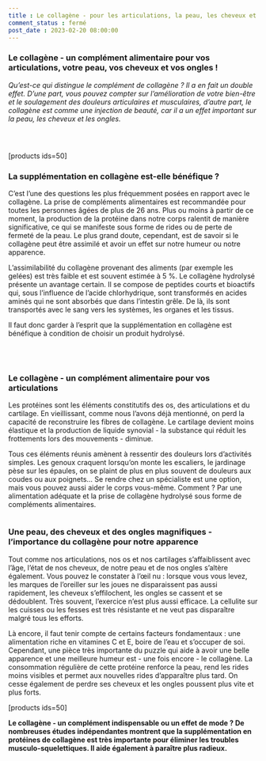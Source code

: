 ```yaml
---
title : Le collagène - pour les articulations, la peau, les cheveux et les ongles !
comment_status : fermé
post_date : 2023-02-20 08:00:00
---
```

<!-- wp:heading {"level":3} -->
<h3>Le collagène - un complément alimentaire pour vos articulations, votre peau, vos cheveux et vos ongles !</h3>
<!-- /wp:heading -->

<!-- wp:paragraph -->
<p><em>Qu’est-ce qui distingue le complément de collagène ? Il a en fait un double effet. D’une part, vous pouvez compter sur l’amélioration de votre bien-être et le soulagement des douleurs articulaires et musculaires, d’autre part, le collagène est comme une injection de beauté, car il a un effet important sur la peau, les cheveux et les ongles.</em></p>
<!-- /wp:paragraph -->

<!-- wp:spacer {"height":"30px"} -->
<div style="height:30px" aria-hidden="true" class="wp-block-spacer"></div>
<!-- /wp:spacer -->

<!-- wp:shortcode -->
[products ids=50]
<!-- /wp:shortcode -->

<!-- wp:heading {"level":3} -->
<h3>La supplémentation en collagène est-elle bénéfique ?</h3>
<!-- /wp:heading -->

<!-- wp:paragraph -->
<p>C’est l’une des questions les plus fréquemment posées en rapport avec le collagène. La prise de compléments alimentaires est recommandée pour toutes les personnes âgées de plus de 26 ans. Plus ou moins à partir de ce moment, la production de la protéine dans notre corps ralentit de manière significative, ce qui se manifeste sous forme de rides ou de perte de fermeté de la peau. Le plus grand doute, cependant, est de savoir si le collagène peut être assimilé et avoir un effet sur notre humeur ou notre apparence.</p>
<!-- /wp:paragraph -->

<!-- wp:paragraph -->
<p>L’assimilabilité du collagène provenant des aliments (par exemple les gelées) est très faible et est souvent estimée à 5 %. Le collagène hydrolysé présente un avantage certain. Il se compose de peptides courts et bioactifs qui, sous l’influence de l’acide chlorhydrique, sont transformés en acides aminés qui ne sont absorbés que dans l’intestin grêle. De là, ils sont transportés avec le sang vers les systèmes, les organes et les tissus.</p>
<!-- /wp:paragraph -->

<!-- wp:paragraph -->
<p>Il faut donc garder à l’esprit que la supplémentation en collagène est bénéfique à condition de choisir un produit hydrolysé.</p>
<!-- /wp:paragraph -->

<!-- wp:spacer {"height":"35px"} -->
<div style="height:35px" aria-hidden="true" class="wp-block-spacer"></div>
<!-- /wp:spacer -->

<!-- wp:heading {"level":3} -->
<h3>Le collagène - un complément alimentaire pour vos articulations</h3>
<!-- /wp:heading -->

<!-- wp:paragraph -->
<p>Les protéines sont les éléments constitutifs des os, des articulations et du cartilage. En vieillissant, comme nous l’avons déjà mentionné, on perd la capacité de reconstruire les fibres de collagène. Le cartilage devient moins élastique et la production de liquide synovial - la substance qui réduit les frottements lors des mouvements - diminue.</p>
<!-- /wp:paragraph -->

<!-- wp:paragraph -->
<p>Tous ces éléments réunis amènent à ressentir des douleurs lors d’activités simples. Les genoux craquent lorsqu’on monte les escaliers, le jardinage pèse sur les épaules, on se plaint de plus en plus souvent de douleurs aux coudes ou aux poignets... Se rendre chez un spécialiste est une option, mais vous pouvez aussi aider le corps vous-même. Comment ? Par une alimentation adéquate et la prise de collagène hydrolysé sous forme de compléments alimentaires.</p>
<!-- /wp:paragraph -->

<!-- wp:image {"align":"center","id":213,"sizeSlug":"full","linkDestination":"none"} -->
<figure class="wp-block-image aligncenter size-full"><img src="https://primabiotic.de/wp-content/uploads/2022/11/gelenke_480x480-1.webp" alt="" class="wp-image-213"/></figure>
<!-- /wp:image -->

<!-- wp:heading {"level":3} -->
<h3>Une peau, des cheveux et des ongles magnifiques - l’importance du collagène pour notre apparence</h3>
<!-- /wp:heading -->

<!-- wp:paragraph -->
<p>Tout comme nos articulations, nos os et nos cartilages s’affaiblissent avec l’âge, l’état de nos cheveux, de notre peau et de nos ongles s’altère également. Vous pouvez le constater à l’œil nu : lorsque vous vous levez, les marques de l’oreiller sur les joues ne disparaissent pas aussi rapidement, les cheveux s’effilochent, les ongles se cassent et se dédoublent. Très souvent, l’exercice n’est plus aussi efficace. La cellulite sur les cuisses ou les fesses est très résistante et ne veut pas disparaître malgré tous les efforts.</p>
<!-- /wp:paragraph -->

<!-- wp:paragraph -->
<p>Là encore, il faut tenir compte de certains facteurs fondamentaux : une alimentation riche en vitamines C et E, boire de l’eau et s’occuper de soi. Cependant, une pièce très importante du puzzle qui aide à avoir une belle apparence et une meilleure humeur est - une fois encore - le collagène. La consommation régulière de cette protéine renforce la peau, rend les rides moins visibles et permet aux nouvelles rides d’apparaître plus tard. On cesse également de perdre ses cheveux et les ongles poussent plus vite et plus forts.</p>
<!-- /wp:paragraph -->

<!-- wp:shortcode -->
[products ids=50]
<!-- /wp:shortcode -->

<!-- wp:paragraph -->
<p><strong>Le collagène - un complément indispensable ou un effet de mode ? De nombreuses études indépendantes montrent que la supplémentation en protéines de collagène est très importante pour éliminer les troubles musculo-squelettiques. Il aide également à paraître plus radieux.</strong> </p>
<!-- /wp:paragraph -->
